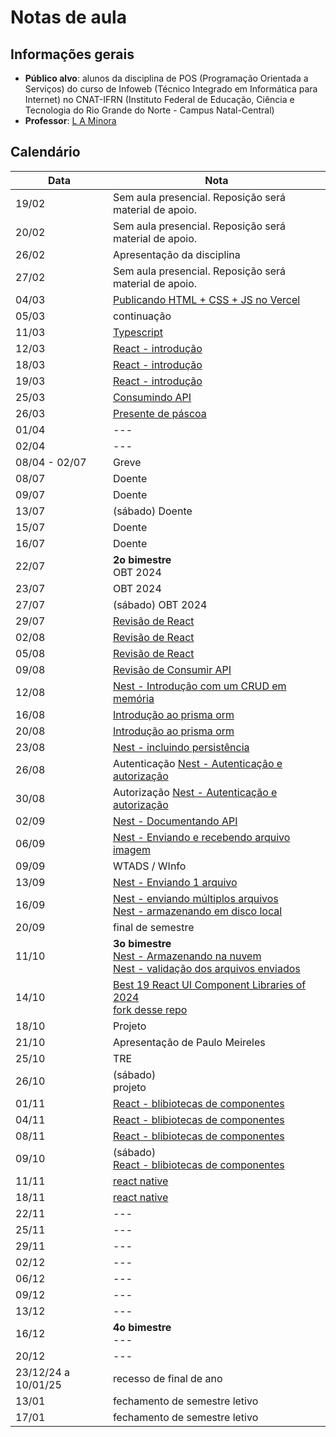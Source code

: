 # Notas de aula

## Informações gerais

- **Público alvo**: alunos da disciplina de POS (Programação Orientada a Serviços) do curso de Infoweb (Técnico Integrado em Informática para Internet) no CNAT-IFRN (Instituto Federal de Educação, Ciência e Tecnologia do Rio Grande do Norte - Campus Natal-Central)
- **Professor**: [L A Minora](https://github.com/leonardo-minora/)

## Calendário

| Data  | Nota |
| ----- | --- |
| 19/02 | Sem aula presencial. Reposição será material de apoio. |
| 20/02 | Sem aula presencial. Reposição será material de apoio. |
| 26/02 | Apresentação da disciplina |
| 27/02 | Sem aula presencial. Reposição será material de apoio. |
| 04/03 | [Publicando HTML + CSS + JS no Vercel](https://github.com/infoweb-pos/2024-vercel) |
| 05/03 | continuação |
| 11/03 | [Typescript](https://github.com/infoweb-pos/2024-typescript) |
| 12/03 | [React - introdução](https://github.com/infoweb-pos/2024-react) |
| 18/03 | [React - introdução](https://github.com/infoweb-pos/2024-react) |
| 19/03 | [React - introdução](https://github.com/infoweb-pos/2024-react) |
| 25/03 | [Consumindo API](https://github.com/infoweb-pos/2024-axios) |
| 26/03 | [Presente de páscoa](https://github.com/infoweb-pos/2024-avaliacao-pascoa) |
| 01/04 | --- |
| 02/04 | --- |
| 08/04 - 02/07 | Greve |
| 08/07 | Doente |
| 09/07 | Doente |
| 13/07 | (sábado) Doente |
| 15/07 | Doente |
| 16/07 | Doente |
| 22/07 | **2o bimestre**<br />OBT 2024 |
| 23/07 | OBT 2024 |
| 27/07 | (sábado) OBT 2024 |
| 29/07 | [Revisão de React](https://github.com/infoweb-pos/tictactoy-2024/tree/master) |
| 02/08 | [Revisão de React](./revisao-pos-greve.md) |
| 05/08 | [Revisão de React](./revisao-pos-greve.md) |
| 09/08 | [Revisão de Consumir API](./revisao-pos-greve-consumir-api.md) |
| 12/08 | [Nest - Introdução com um CRUD em memória](./nest/01-intro.md) |
| 16/08 | [Introdução ao prisma orm](./prisma/01-prisma-intro.md) |
| 20/08 | [Introdução ao prisma orm](./prisma/01-prisma-intro.md) |
| 23/08 | [Nest - incluindo persistência](./nest/02-prisma.md) |
| 26/08 | Autenticação [Nest - Autenticação e autorização](./nest/03-autenticacao.md) |
| 30/08 | Autorização [Nest - Autenticação e autorização](./nest/03-autenticacao.md) |
| 02/09 | [Nest - Documentando API](./nest/04-swagger.md) |
| 06/09 | [Nest - Enviando e recebendo arquivo imagem](./nest/05-upload-arquivos.md) |
| 09/09 | WTADS / WInfo |
| 13/09 | [Nest - Enviando 1 arquivo](https://dev.to/leonardominora/nest-upload-de-arquivo-5g1) |
| 16/09 | [Nest - enviando múltiplos arquivos](https://dev.to/leonardominora/nestjs-upload-e-armazenamento-local-de-arquivo-3gbn) <br/> [Nest - armazenando em disco local](https://dev.to/leonardominora/nest-armazenamento-local-de-upload-7ne) |
| 20/09 | final de semestre |
| 11/10 | **3o bimestre**<br />[Nest - Armazenando na nuvem](https://dev.to/leonardominora/nest-armazenamento-nas-nuvens-561j) <br />[Nest - validação dos arquivos enviados](https://dev.to/leonardominora/nestjs-validando-o-envio-de-arquivos-59d5) |
| 14/10 | [Best 19 React UI Component Libraries of 2024](https://prismic.io/blog/react-component-libraries)<br />[fork desse repo](https://github.com/infoweb-pos/2024-react-ui-libs) |
| 18/10 | Projeto |
| 21/10 | Apresentação de Paulo Meireles |
| 25/10 | TRE |
| 26/10 | (sábado)<br />projeto |
| 01/11 | [React - blibiotecas de componentes](https://github.com/infoweb-pos/2024-react-ui-libs) |
| 04/11 | [React - blibiotecas de componentes](https://github.com/infoweb-pos/2024-react-ui-libs) |
| 08/11 | [React - blibiotecas de componentes](https://github.com/infoweb-pos/2024-react-ui-libs) |
| 09/10 | (sábado)<br />[React - blibiotecas de componentes](https://github.com/infoweb-pos/2024-react-ui-libs) |
| 11/11 | [react native](./react-native/) |
| 18/11 | [react native](./react-native/) |
| 22/11 | --- |
| 25/11 | --- |
| 29/11 | --- |
| 02/12 | --- |
| 06/12 | --- |
| 09/12 | --- |
| 13/12 | --- |
| 16/12 | **4o bimestre**<br />--- |
| 20/12 | --- |
| 23/12/24 a 10/01/25 | recesso de final de ano |
| 13/01 | fechamento de semestre letivo |
| 17/01 | fechamento de semestre letivo |


